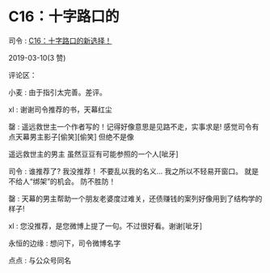 # C16：十字路口的

司令 : [C16](https://mp.weixin.qq.com/s?__biz=MzIzMDYwOTM0Mg%3D%3D&mid=2247483982&idx=1&sn=4099c792f44543ffaf485da4f7a1737f&chksm=e8b19a9fdfc6138974ede0122872f34f6e96d656956f1559ff656c166252f5afbd7bef71b32f&xtrack=1&scene=0&subscene=131&clicktime=1552202126&ascene=7&devicetype=android-25&version=2700003c&nettype=WIFI&abtest_cookie=BAABAAgACgALABMABACehh4AI5ceAFaZHgDDmR4AAAA%253D&lang=en&pass_ticket=COWYUBumY9SpyMPLx1oKKNRPJXeBMKEKPNPG1IZU7gMw2UFdLvK%252BkT%252Fk7qDrfUcR&wx_header=1)[：十字路口的新选择！](https://mp.weixin.qq.com/s?__biz=MzIzMDYwOTM0Mg%3D%3D&mid=2247483982&idx=1&sn=4099c792f44543ffaf485da4f7a1737f&chksm=e8b19a9fdfc6138974ede0122872f34f6e96d656956f1559ff656c166252f5afbd7bef71b32f&xtrack=1&scene=0&subscene=131&clicktime=1552202126&ascene=7&devicetype=android-25&version=2700003c&nettype=WIFI&abtest_cookie=BAABAAgACgALABMABACehh4AI5ceAFaZHgDDmR4AAAA%253D&lang=en&pass_ticket=COWYUBumY9SpyMPLx1oKKNRPJXeBMKEKPNPG1IZU7gMw2UFdLvK%252BkT%252Fk7qDrfUcR&wx_header=1)

2019-03-10(3 赞)

评论区：

小麦 : 由于指引太完善。差评。

xl : 谢谢司令推荐的书，天幕红尘

罄 : 遥远救世主一个作者写的！记得好像意思是见路不走，实事求是! 感觉司令有点天幕男主影子[偷笑][偷笑] 但绝不是像

遥远救世主的男主 虽然豆豆有可能参照的一个人[呲牙]

司令 : 谁推荐了? 我没推荐！ 不要乱以我的名义... 我之所以不轻易开窗口。 就是不给人“绑架”的机会。 防不胜防！

罄 : 天幕的男主帮助一个朋友老婆度过难关，还债赚钱的案列好像用到了结构学的样子!

xl : 您没推荐，是您微博上提了一句。不过很好看。谢谢[呲牙]

永恒的边缘 : 想问下，司令微博名字

点点 : 与公众号同名